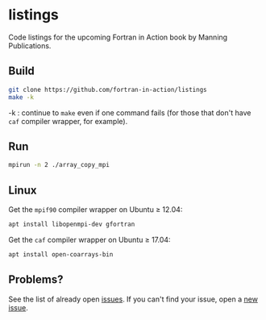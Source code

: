 # listings

Code listings for the upcoming Fortran in Action book by Manning Publications.

## Build

```sh
git clone https://github.com/fortran-in-action/listings
make -k
```

-k
: continue to `make` even if one command fails (for those that don't have `caf` compiler wrapper, for example).

## Run

```sh
mpirun -n 2 ./array_copy_mpi
```


## Linux
Get the `mpif90` compiler wrapper on Ubuntu &ge; 12.04:
```sh
apt install libopenmpi-dev gfortran
```

Get the `caf` compiler wrapper on Ubuntu &ge; 17.04:
```sh
apt install open-coarrays-bin
```

## Problems?

See the list of already open [issues](https://github.com/fortran-in-action/listings/issues/new).
If you can't find your issue, open a [new issue](https://github.com/fortran-in-action/listings/issues/new).
